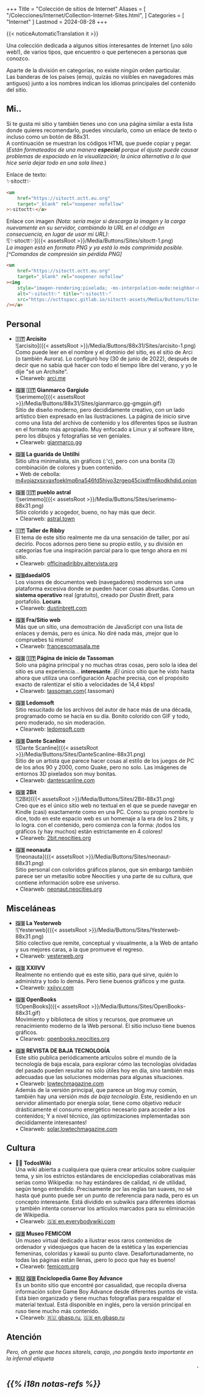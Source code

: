 +++
Title = "Colección de sitios de Internet"
Aliases = [
  "/Colecciones/Internet/Collection-Internet-Sites.html",
]
Categories = [ "Internet" ]
Lastmod = 2024-08-28
+++

{{< noticeAutomaticTranslation it >}}



Una colección dedicada a algunos sitios interesantes de Internet (¡no sólo web!), de varios tipos, que encuentro o que pertenecen a personas que conozco.

Aparte de la división en categorías, no existe ningún orden particular.  
Las banderas de los países (emoji, quizás no visibles en navegadores más antiguos) junto a los nombres indican los idiomas principales del contenido del sitio.

<div markdown="1" id="SitesList" class="NoImgCenter NoLinkLink ImgShiftedH Pixelado">

<!-- <marquee markdown="1">

[![✨sitoctt✨]({{< assetsRoot >}}/Media/Buttons/Sites/sitoctt-1.png)](#-Il-mio) 
[![serimemo]({{< assetsRoot >}}/Media/Buttons/Sites/serimemo-88x31.png)](#-s-a-1) 
[![Dante Scanline]({{< assetsRoot >}}/Media/Buttons/Sites/DanteScanline-88x31.png)](#-s-a-2) 
[![2Bit]({{< assetsRoot >}}/Media/Buttons/Sites/2Bit-88x31.png)](#-s-a-3) 
[![neonauta]({{< assetsRoot >}}/Media/Buttons/Sites/neonaut-88x31.png)](#-s-a-4) 
[![Yesterweb]({{< assetsRoot >}}/Media/Buttons/Sites/Yesterweb-88x31.png)](#-s-a-5) 
[![OpenBooks]({{< assetsRoot >}}/Media/Buttons/Sites/OpenBooks-88x31.gif)](#-s-a-6) 

</marquee>

_Los anteriores son los sitios de la lista que tienen un botón de 88x31. ¿Quieres también el privilegio de estar en la cima? Así que adelante, haz este pequeño dibujo, ¡vamos! _ -->

## Mi..

Si te gusta mi sitio y también tienes uno con una página similar a esta lista donde quieres recomendarlo, puedes vincularlo, como un enlace de texto o incluso como un botón de 88x31.  
A continuación se muestran los códigos HTML que puede copiar y pegar.  
(_Están formateados de una manera **especial** porque el ajuste puede causar problemas de espaciado en la visualización; la única alternativa a lo que hice sería dejar todo en una sola línea._)

Enlace de texto:  
✨sitoctt✨  
```html
<un
	href="https://sitoctt.octt.eu.org"
	target="_blank" rel="noopener nofollow"
>✨sitoctt✨</a>
```

Enlace con imagen _(Nota: sería mejor si descarga la imagen y la carga nuevamente en su servidor, cambiando la URL en el código en consecuencia, en lugar de usar mi URL)_:  
![✨sitoctt✨]({{< assetsRoot >}}/Media/Buttons/Sites/sitoctt-1.png)  
_La imagen está en formato PNG y ya está lo más comprimida posible.[^Comandos de compresión sin pérdida PNG]_  
```html
<un
	href="https://sitoctt.octt.eu.org"
	target="_blank" rel="noopener nofollow"
><img
	style="imagen-rendering:pixelada; -ms-interpolation-mode:neighbor-neighbor;"
	alt="✨sitoctt✨" title="✨sitoctt✨"
	src="https://octtspacc.gitlab.io/sitoctt-assets/Media/Buttons/Sites/sitoctt-1.png"
/></a>
```

## Personal

- **🇮🇹 Arcisito**  
![arcisito]({{< assetsRoot >}}/Media/Buttons/88x31/Sites/arcisito-1.png)  
Como puede leer en el nombre y el dominio del sitio, es el sitio de Arci (o también Aurora). Lo configuró hoy (30 de junio de 2022), después de decir que no sabía qué hacer con todo el tiempo libre del verano, y yo le dije "sé un Archsite".  
	• Clearweb: [arci.me](https://arci.me) <!-- [auroraviola.eu.org](https://auroraviola.eu.org) -->

- **🇬🇧️ 🇮🇹️ Gianmarco Gargiulo**  
![serimemo]({{< assetsRoot >}}/Media/Buttons/88x31/Sites/gianmarco.gg-gmgpin.gif)  
Sitio de diseño moderno, pero decididamente creativo, con un lado artístico bien expresado en las ilustraciones. La página de inicio sirve como una lista del archivo de contenido y los diferentes tipos se ilustran en el formato más apropiado. Muy enfocado a Linux y al software libre, pero los dibujos y fotografías se ven geniales.  
	• Clearweb: [gianmarco.gg](https://gianmarco.gg)

- **🇬🇧 La guarida de Untilhi**  
Sitio ultra minimalista, sin gráficos (:'c), pero con una bonita (3) combinación de colores y buen contenido.  
	• Web de cebolla: [m4vojazxsxvaxfoeklmq6na546fd5hjyo3zrgeq45cixdfm6kodkhdid.onion](http://m4vojazxsxvaxfoeklmq6na546fd5hjyo3zrgeq45cixdfm6kodkhdid.onion)

- <b id="-s-a-1">🇬🇧 🇮🇹 pueblo astral</b>  
![serimemo]({{< assetsRoot >}}/Media/Buttons/Sites/serimemo-88x31.png)  
Sitio colorido y acogedor, bueno, no hay más que decir.  
	• Clearweb: [astral.town](https://astral.town)

- **🇮🇹 Taller de Ribby**  
El tema de este sitio realmente me da una sensación de taller, por así decirlo. Pocos adornos pero tiene su propio estilo, y su división en categorías fue una inspiración parcial para lo que tengo ahora en mi sitio.  
	• Clearweb: [officinadiribby.altervista.org](https://officinadiribby.altervista.org)

- **🇬🇧daedalOS**  
Los visores de documentos web (navegadores) modernos son una plataforma excesiva donde se pueden hacer cosas absurdas. Como un **sistema operativo** real (gratuito), creado por _Dustin Brett_, para portafolio. **Locura**.  
	• Clearweb: [dustinbrett.com](https://dustinbrett.com)

- **🇬🇧 Fra/Sitio web**  
Más que un sitio, una demostración de JavaScript con una lista de enlaces y demás, pero es única. No diré nada más, ¡mejor que lo compruebes tú mismo!  
	• Clearweb: [francescomasala.me](https://francescomasala.me)

- **🇬🇧 🇮🇹 Página de inicio de Tassoman**  
Solo una página principal y no muchas otras cosas, pero solo la idea del sitio es una experiencia... **interesante**. ¡El único sitio que he visto hasta ahora que utiliza una configuración Apache precisa, con el propósito exacto de ralentizar el sitio a velocidades de 14,4 kbps!  
	• Clearweb: [tassoman.com](https://tassoman.com){.tassoman}

- **🇬🇧 Ledomsoft**  
Sitio resucitado de los archivos del autor de hace más de una década, programado como se hacía en su día. Bonito colorido con GIF y todo, pero moderado, no sin moderación.  
	• Clearweb: [ledomsoft.com](https://ledomsoft.com)

- <b id="-s-a-2">🇬🇧 Dante Scanline</b>  
![Dante Scanline]({{< assetsRoot >}}/Media/Buttons/Sites/DanteScanline-88x31.png)  
Sitio de un artista que parece hacer cosas al estilo de los juegos de PC de los años 90 y 2000, como Quake, pero no solo. Las imágenes de entornos 3D pixelados son muy bonitas.  
	• Clearweb: [dantescanline.com](https://dantescanline.com)

- <b id="-s-a-3">🇬🇧 2Bit</b>  
![2Bit]({{< assetsRoot >}}/Media/Buttons/Sites/2Bit-88x31.png)  
Creo que es el único sitio web no textual en el que se puede navegar en Kindle (casi) exactamente como en una PC. Como su propio nombre lo dice, todo en este espacio web es un homenaje a la era de los 2 bits, y lo logra. con el contenido, pero comienza con la forma: ¡todos los gráficos (y hay muchos) están estrictamente en 4 colores!  
	• Clearweb: [2bit.neocities.org](https://2bit.neocities.org)

- <b id="-s-a-4">🇬🇧 neonauta</b>  
![neonauta]({{< assetsRoot >}}/Media/Buttons/Sites/neonaut-88x31.png)  
Sitio personal con coloridos gráficos planos, que sin embargo también parece ser un metasitio sobre Neocities y una parte de su cultura, que contiene información sobre ese universo.  
	• Clearweb: [neonaut.neocities.org](https://neonaut.neocities.org)

## Misceláneas

- <b id="-s-a-5">🇬🇧 La Yesterweb</b>  
![Yesterweb]({{< assetsRoot >}}/Media/Buttons/Sites/Yesterweb-88x31.png)  
Sitio colectivo que remite, conceptual y visualmente, a la Web de antaño y sus mejores caras, a la que promueve el regreso.  
	• Clearweb: [yesterweb.org](https://yesterweb.org)

- **🇬🇧 XXIIVV**  
Realmente no entiendo qué es este sitio, para qué sirve, quién lo administra y todo lo demás. Pero tiene buenos gráficos y me gusta.  
	• Clearweb: [xxiivv.com](https://xxiivv.com)

- <b id="-s-a-6">🇬🇧 OpenBooks</b>  
![OpenBooks]({{< assetsRoot >}}/Media/Buttons/Sites/OpenBooks-88x31.gif)  
Movimiento y biblioteca de sitios y recursos, que promueve un renacimiento moderno de la Web personal. El sitio incluso tiene buenos gráficos.  
	• Clearweb: [openbooks.neocities.org](https://openbooks.neocities.org)

- **🇬🇧 REVISTA DE BAJA TECNOLOGÍA**  
Este sitio publica periódicamente artículos sobre el mundo de la tecnología de baja escala, para explorar cómo las tecnologías olvidadas del pasado pueden resultar no sólo útiles hoy en día, sino también más adecuadas que las soluciones modernas para algunas situaciones.  
	• Clearweb: [lowtechmagazine.com](https://lowtechmagazine.com)  
Además de la versión principal, que parece un blog muy común, también hay una versión _más de baja tecnología_. Este, residiendo en un servidor alimentado por energía solar, tiene como objetivo reducir drásticamente el consumo energético necesario para acceder a los contenidos; Y a nivel técnico, ¡las optimizaciones implementadas son decididamente interesantes!  
	• Clearweb: [solar.lowtechmagazine.com](https://solar.lowtechmagazine.com)

## Cultura

- **🏳️‍🌈 TodosWiki**  
Una wiki abierta a cualquiera que quiera crear artículos sobre cualquier tema, y ​​sin los estrictos estándares de enciclopedias colaborativas más serias como Wikipedia: no hay estándares de calidad, ni de utilidad, según tengo entendido. Precisamente por las reglas tan suaves, no sé hasta qué punto puede ser un punto de referencia para nada, pero es un concepto interesante. Está dividido en subwikis para diferentes idiomas y también intenta conservar los artículos marcados para su eliminación de Wikipedia.  
	• Clearweb: [🇬🇧 en.everybodywiki.com](https://en.everybodywiki.com/Everybodywiki:Welcome)

- **🇬🇧 Museo FEMICOM**  
Un museo virtual dedicado a ilustrar esos raros contenidos de ordenador y videojuegos que hacen de la estética y las experiencias femeninas, coloridas y kawaii su punto clave. Desafortunadamente, no todas las páginas están llenas, ¡pero lo poco que hay es bueno!  
	• Clearweb: [femicom.org](http://femicom.org)

- **🇷🇺 🇬🇧 Enciclopedia Game Boy Advance**  
Es un bonito sitio que encontré por casualidad, que recopila diversa información sobre Game Boy Advance desde diferentes puntos de vista. Está bien organizado y tiene muchas fotografías para respaldar el material textual. Está disponible en inglés, pero la versión principal en ruso tiene mucho más contenido.  
	• Clearweb: [🇷🇺 gbasp.ru](https://gbasp.ru), [🇬🇧 en.gbasp.ru](https://en.gbasp.ru)

</div>

## Atención

<marquesina>
<i>Pero, oh gente que haces sitarels, carajo, ¡no pongáis texto importante en la infernal etiqueta <marquee>, que no lee nada y os da dolor de cabeza!</i>
</marquee>

## {{% i18n notas-refs %}}

[^Comandos de compresión PNG sin pérdida]: La mejor manera de reducir imágenes PNG al tamaño más pequeño posible, sin perder ni un solo píxel de calidad, es utilizar estos dos comandos juntos (teniendo en cuenta que se debe evaluar caso por caso). base, ya que las imágenes que ya son muy pequeñas pueden en algunos casos aumentarse con uno u otro comando):
<código de descuento="1">
[pngcrush](https://pmt.sourceforge.io/pngcrush) -brute -reduce IN.PNG OUT.PNG;
[pngquant](https://pngquant.org) -v --strip --speed=1 --quality=100-100 -o OUT.PNG IN.PNG</code>
